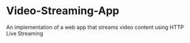 # Video-Streaming-App
An implementation of a web app that streams video content using HTTP Live Streaming
